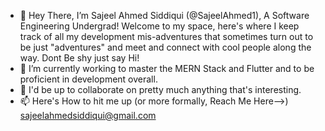- 👋 Hey There, I’m Sajeel Ahmed Siddiqui (@SajeelAhmed1), A Software Engineering Undergrad! Welcome to my space, here's where I keep track of all my development mis-adventures that sometimes turn out to be just "adventures" and meet and connect with cool people along the way. Dont Be shy just say Hi!
- 🌱 I’m currently working to master the MERN Stack and Flutter and to be proficient in development overall.
- 💞️ I'd be up to collaborate on pretty much anything that's interesting.
- 📫 Here's How to hit me up (or more formally, Reach Me Here-->) sajeelahmedsiddiqui@gmail.com

<!---
SajeelAhmed1/SajeelAhmed1 is a ✨ special ✨ repository because its `README.md` (this file) appears on your GitHub profile.
You can click the Preview link to take a look at your changes.
--->

